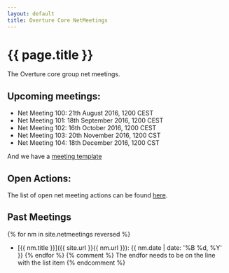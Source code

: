 ```yaml
---
layout: default
title: Overture Core NetMeetings
---
```


# {{ page.title }}

The Overture core group net meetings. 

## Upcoming meetings:

* Net Meeting 100: 21th August 2016, 1200 CEST
* Net Meeting 101: 18th September 2016, 1200 CEST
* Net Meeting 102: 16th October 2016, 1200 CEST
* Net Meeting 103: 20th November 2016, 1200 CST
* Net Meeting 104: 18th December 2016, 1200 CST

And we have a [meeting template](template.html)

## Open Actions:

The list of open net meeting actions can be found [here](https://github.com/overturetool/overturetool.github.io/issues?q=is%3Aopen+is%3Aissue+label%3A%22action+net-meeting%22).

## Past Meetings

{% for nm in site.netmeetings reversed %}
* [{{ nm.title }}]({{ site.url }}{{ nm.url }}): {{ nm.date | date: '%B %d, %Y' }} {% endfor %}
{% comment %} The endfor needs to be on the line with the list item {% endcomment %}


